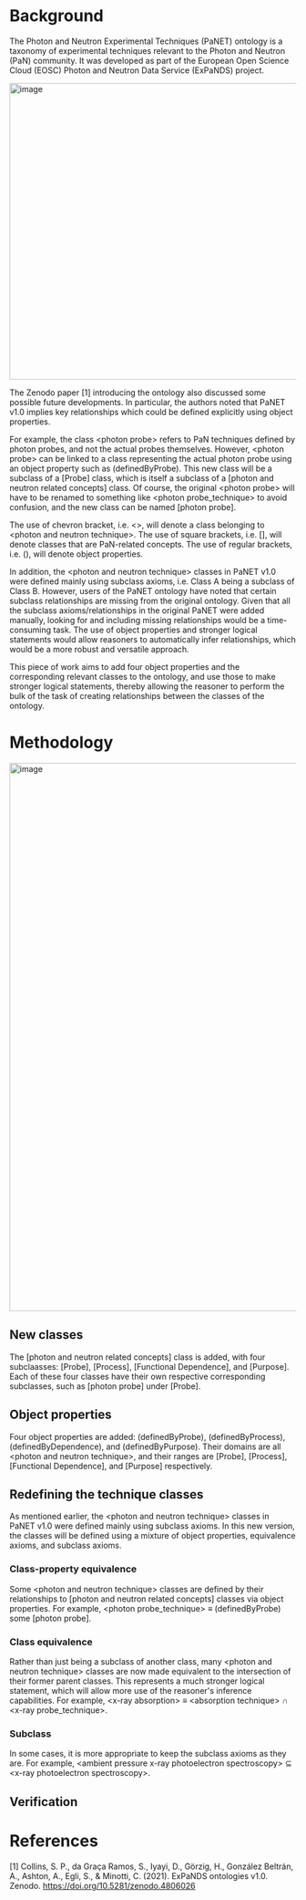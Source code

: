 # Background
The Photon and Neutron Experimental Techniques (PaNET) ontology is a taxonomy of experimental techniques relevant to the Photon and Neutron (PaN) community. It was developed as part of the European Open Science Cloud (EOSC) Photon and Neutron Data Service (ExPaNDS) project.

<img width="520" alt="image" src="https://github.com/user-attachments/assets/402dee87-7214-4dcd-83a6-879b8d698298" />

The Zenodo paper [1] introducing the ontology also discussed some possible future developments. In particular, the authors noted that PaNET v1.0 implies key relationships which could be defined explicitly using object properties.

For example, the class \<photon probe\> refers to PaN techniques defined by photon probes, and not the actual probes themselves. However, \<photon probe\> can be linked to a class representing the actual photon probe using an object property such as (definedByProbe). This new class will be a subclass of a \[Probe\] class, which is itself a subclass of a \[photon and neutron related concepts\] class. Of course, the original \<photon probe\> will have to be renamed to something like \<photon probe_technique\> to avoid confusion, and the new class can be named \[photon probe\].

The use of chevron bracket, i.e. \<\>, will denote a class belonging to \<photon and neutron technique\>. The use of square brackets, i.e. \[\], will denote classes that are PaN-related concepts. The use of regular brackets, i.e. (), will denote object properties.

In addition, the \<photon and neutron technique\> classes in PaNET v1.0 were defined mainly using subclass axioms, i.e. Class A being a subclass of Class B.  However, users of the PaNET ontology have noted that certain subclass relationships are missing from the original ontology. Given that all the subclass axioms/relationships in the original PaNET were added manually, looking for and including missing relationships would be a time-consuming task. The use of object properties and stronger logical statements would allow reasoners to automatically infer relationships, which would be a more robust and versatile approach.

This piece of work aims to add four object properties and the corresponding relevant classes to the ontology, and use those to make stronger logical statements, thereby allowing the reasoner to perform the bulk of the task of creating relationships between the classes of the ontology.

# Methodology

<img width="961" alt="image" src="https://github.com/user-attachments/assets/ba1c25e5-ce67-47fa-990d-6ae4cac90d76" />

## New classes
The \[photon and neutron related concepts\] class is added, with four subclaasses: \[Probe\], \[Process\], \[Functional Dependence\], and \[Purpose\]. Each of these four classes have their own respective corresponding subclasses, such as \[photon probe\] under \[Probe\].

## Object properties
Four object properties are added: (definedByProbe), (definedByProcess), (definedByDependence), and (definedByPurpose). Their domains are all \<photon and neutron technique\>, and their ranges are \[Probe\], \[Process\], \[Functional Dependence\], and \[Purpose\] respectively.

## Redefining the technique classes
As mentioned earlier, the \<photon and neutron technique\> classes in PaNET v1.0 were defined mainly using subclass axioms. In this new version, the classes will be defined using a mixture of object properties, equivalence axioms, and subclass axioms.

### Class-property equivalence
Some \<photon and neutron technique\> classes are defined by their relationships to \[photon and neutron related concepts\] classes via object properties. For example, \<photon probe_technique\> ≡ (definedByProbe) some \[photon probe\].

### Class equivalence
Rather than just being a subclass of another class, many \<photon and neutron technique\> classes are now made equivalent to the intersection of their former parent classes. This represents a much stronger logical statement, which will allow more use of the reasoner's inference capabilities. For example, \<x-ray absorption\> ≡ \<absorption technique\> ∩ \<x-ray probe_technique\>.

### Subclass
In some cases, it is more appropriate to keep the subclass axioms as they are. For example, \<ambient pressure x-ray photoelectron spectroscopy\> ⊆ \<x-ray photoelectron spectroscopy\>.

## Verification


# References
[1] Collins, S. P., da Graça Ramos, S., Iyayi, D., Görzig, H., González Beltrán, A., Ashton, A., Egli, S., & Minotti, C. (2021). ExPaNDS ontologies v1.0. Zenodo. https://doi.org/10.5281/zenodo.4806026
